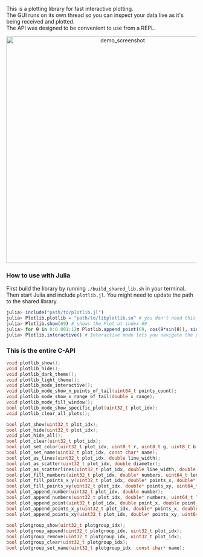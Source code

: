This is a plotting library for fast interactive plotting.  
The GUI runs on its own thread so you can inspect your data live as it's being received and plotted.  
The API was designed to be convenient to use from a REPL.  

<div align="center">
<img src="https://github.com/yuzeni/plotlib/demo_screenshot.png" alt="demo_screenshot" width="600"/>
</div>

### How to use with Julia

First build the library by running `./build_shared_lib.sh` in your terminal.  
Then start Julia and include `plotlib.jl`. You might need to update the path to the shared library.

```julia
julia> include("path/to/plotlib.jl")
julia> Plotlib.plotlib = "path/to/libplotlib.so" # you don't need this if you started julia in this projects directory
julia> Plotlib.show(69) # shows the Plot at index 69
julia> for θ in 0:0.001:12π Plotlib.append_point(69, cos(θ*sin(θ)), sin(θ*cos(θ))) end # draw a kandinsky
julia> Plotlib.interactive() # Interactive mode lets you navigate the plot with your mouse
```

### This is the entire C-API

```C
void plotlib_show();
void plotlib_hide();
void plotlib_dark_theme();
void plotlib_light_theme();
void plotlib_mode_interactive();
void plotlib_mode_show_n_points_of_tail(uint64_t points_count);
void plotlib_mode_show_x_range_of_tail(double x_range);
void plotlib_mode_fill_window();
bool plotlib_mode_show_specific_plot(uint32_t plot_idx);
void plotlib_clear_all_plots();

bool plot_show(uint32_t plot_idx);
bool plot_hide(uint32_t plot_idx);
void plot_hide_all();
bool plot_clear(uint32_t plot_idx);
bool plot_set_color(uint32_t plot_idx, uint8_t r, uint8_t g, uint8_t b, uint8_t a);
bool plot_set_name(uint32_t plot_idx, const char* name);
bool plot_as_lines(uint32_t plot_idx, double line_width);
bool plot_as_scatter(uint32_t plot_idx, double diameter);
bool plot_as_scatterlines(uint32_t plot_idx, double line_width, double diameter);
bool plot_fill_numbers(uint32_t plot_idx, double* numbers, uint64_t length);
bool plot_fill_points_x_y(uint32_t plot_idx, double* points_x, double* points_y, uint64_t length);
bool plot_fill_points_xy(uint32_t plot_idx, double* points_xy, uint64_t length);
bool plot_append_number(uint32_t plot_idx, double number);
bool plot_append_numbers(uint32_t plot_idx, double* numbers, uint64_t length);
bool plot_append_point(uint32_t plot_idx, double point_x, double point_y);
bool plot_append_points_x_y(uint32_t plot_idx, double* points_x, double* points_y, uint64_t length);
bool plot_append_points_xy(uint32_t plot_idx, double* points_xy, uint64_t length);
    
bool plotgroup_show(uint32_t plotgroup_idx);
bool plotgroup_append(uint32_t plotgroup_idx, uint32_t plot_idx);
bool plotgroup_remove(uint32_t plotgroup_idx, uint32_t plot_idx);
bool plotgroup_clear(uint32_t plotgroup_idx);
bool plotgroup_set_name(uint32_t plotgroup_idx, const char* name);
```
